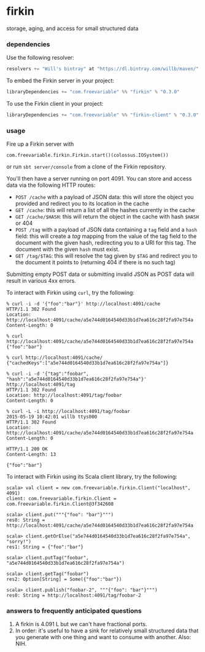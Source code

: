 # firkin

storage, aging, and access for small structured data

### dependencies

Use the following resolver:
``` scala
resolvers += "Will's bintray" at "https://dl.bintray.com/willb/maven/"

```

To embed the Firkin server in your project:

``` scala
libraryDependencies += "com.freevariable" %% "firkin" % "0.3.0"
```

To use the Firkin client in your project:

``` scala
libraryDependencies += "com.freevariable" %% "firkin-client" % "0.3.0"
```

### usage

Fire up a Firkin server with 

    com.freevariable.firkin.Firkin.start()(colossus.IOSystem())

or run `sbt server/console` from a clone of the Firkin repository.

You'll then have a server running on port 4091.  You can store and access data via the following HTTP routes:

* `POST /cache` with a payload of JSON data:  this will store the object you provided and redirect you to its location in the cache
* `GET /cache`:  this will return a list of all the hashes currently in the cache
* `GET /cache/$HASH`:  this will return the object in the cache with hash `$HASH` or 404
* `POST /tag` with a payload of JSON data containing a `tag` field and a `hash` field:  this will create a _tag_ mapping from the value of the tag field to the document with the given hash, redirecting you to a URI for this tag.  The document with the given `hash` must exist.
* `GET /tag/$TAG`: this will resolve the tag given by `$TAG` and redirect you to the document it points to (returning 404 if there is no such tag)

Submitting empty POST data or submitting invalid JSON as POST data will result in various 4xx errors.

To interact with Firkin using `curl`, try the following:

    % curl -i -d '{"foo":"bar"}' http://localhost:4091/cache
    HTTP/1.1 302 Found
    Location: http://localhost:4091/cache/a5e744d0164540d33b1d7ea616c28f2fa97e754a
    Content-Length: 0
    
    % curl http://localhost:4091/cache/a5e744d0164540d33b1d7ea616c28f2fa97e754a
    {"foo":"bar"}
    
    % curl http://localhost:4091/cache/
    {"cachedKeys":["a5e744d0164540d33b1d7ea616c28f2fa97e754a"]}
    
    % curl -i -d '{"tag":"foobar", "hash":"a5e744d0164540d33b1d7ea616c28f2fa97e754a"}' http://localhost:4091/tag
    HTTP/1.1 302 Found
    Location: http://localhost:4091/tag/foobar
    Content-Length: 0
    
    % curl -L -i http://localhost:4091/tag/foobar                              2015-05-19 10:42:01 willb ttys000
    HTTP/1.1 302 Found
    Location: http://localhost:4091/cache/a5e744d0164540d33b1d7ea616c28f2fa97e754a
    Content-Length: 0
    
    HTTP/1.1 200 OK
    Content-Length: 13
    
    {"foo":"bar"}
        

To interact with Firkin using its Scala client library, try the following:

    scala> val client = new com.freevariable.firkin.Client("localhost", 4091)
    client: com.freevariable.firkin.Client = com.freevariable.firkin.Client@3f342608

    scala> client.put("""{"foo": "bar"}""")
    res0: String = http://localhost:4091/cache/a5e744d0164540d33b1d7ea616c28f2fa97e754a
    
    scala> client.getOrElse("a5e744d0164540d33b1d7ea616c28f2fa97e754a", "sorry!")
    res1: String = {"foo":"bar"}
    
    scala> client.putTag("foobar", "a5e744d0164540d33b1d7ea616c28f2fa97e754a")
    
    scala> client.getTag("foobar")
    res2: Option[String] = Some({"foo":"bar"})
    
    scala> client.publish("foobar-2", """{"foo": "bar"}""")
    res0: String = http://localhost:4091/tag/foobar-2


### answers to frequently anticipated questions

1.  A firkin is 4.091 L but we can't have fractional ports.
2.  In order:  it's useful to have a sink for relatively small structured data that you generate with one thing and want to consume with another.  Also: NIH.

